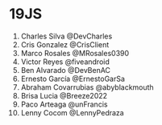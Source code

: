 # 19JS

1. Charles Silva @DevCharles
2. Cris Gonzalez @CrisClient
3. Marco Rosales @MRosales0390
4. Victor Reyes @fiveandroid
5. Ben Alvarado @DevBenAC
6. Ernesto García @ErnestoGarSa
7. Abraham Covarrubias @abyblackmouth
8. Brisa Lucia @Breeze2022
9. Paco Arteaga @unFrancis
10. Lenny Cocom @LennyPedraza
